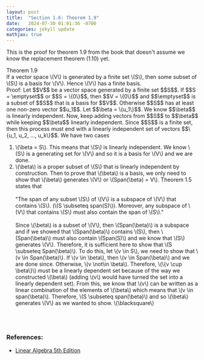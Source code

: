```yaml
---
layout: post
title:  "Section 1.6: Theorem 1.9"
date:   2024-07-30 01:01:36 -0700
categories: jekyll update
mathjax: true
---
```

This is the proof for theorem 1.9 from the book that doesn't assume we know the replacement theorem (1.10) yet.
<div class="purdiv">
Theorem 1.9
</div>
<div class="purbdiv">
If a vector space \(V\) is generated by a finite set \(S\), then some subset of \(S\) is a basis for \(V\). Hence \(V\) has a finite basis.
</div>
Proof: Let $$V$$ be a vector space generated by a finite set $$S$$. If $$S = \emptyset$$ or $$S = \{0\}$$, then $$V = \{0\}$$ and $$\emptyset$$ is a subset of $$S$$ that is a basis for $$V$$. Otherwise $$S$$ has at least one non-zero vector $$u_1$$. Let $$\beta = \{u_1\}$$. We know $$\beta$$ is linearly independent. Now, keep adding vectors from $$S$$ to $$\beta$$ while keeping $$\beta$$ linearly independent. Since $$S$$ is a finite set, then this process must end with a linearly independent set of vectors $$\{u_1, u_2, ..., u_k\}$$. We have two cases
<ol>
	<li>\(\beta = S\). This means that \(S\) is linearly independent. We know \(S\) is a generating set for \(V\) and so it is a basis for \(V\) and we are done.</li>
	<li>\(\beta\) is a proper subset of \(S\) that is linearly independent by construction. Then to prove that \(\beta\) is a basis, we only need to show that \(\beta\) generates \(V\) or \(Span(\beta) = V\). Theorem 1.5 states that
	<br>
	<br>
	 "The span of any subset \(S\) of \(V\) is a subspace of \(V\) that contains \(S\). (\(S \subseteq span(S)\)). Moreover, any subspace of \(V\) that contains \(S\) must also contain the span of \(S\)."
	<br>
	<br>
	Since \(\beta\) is a subset of \(V\), then \(Span(\beta)\) is a subspace and if we showed that \(Span(\beta)\) contains \(S\), then \(Span(\beta)\) must also contain \(Span(S)\) and we know that \(S\) generates \(V\). Therefore, it is sufficient here to show that \(S \subseteq Span(\beta)\). To do this, let \(v \in S\), we need to show that \(v \in Span(\beta)\). If \(v \in \beta\), then \(v \in Span(\beta)\) and we are done since. Otherwise, \(v \not\in \beta\). Therefore, \(\{v \cup \beta\}\) must be a linearly dependent set because of the way we constructed \(\beta\) (adding \(v\) would have turned the set into a linearly dependent set). From this, we know that \(v\) can be written as a linear combination of the elements of \(\beta\) which means that \(v \in span(\beta)\). Therefore, \(S \subseteq span(\beta)\) and so \(\beta\) generates \(V\) as we wanted to show. \(\blacksquare\) </li>
</ol>
<br>
<br>
<!------------------------------------------------------------------------------------>
<h3>References:</h3>
<ul>
<li><a href="https://www.amazon.com/Linear-Algebra-5th-Stephen-Friedberg/dp/0134860241/ref=tmm_hrd_swatch_0?_encoding=UTF8&qid=&sr=">Linear Algebra 5th Edition</a></li>
</ul>

























